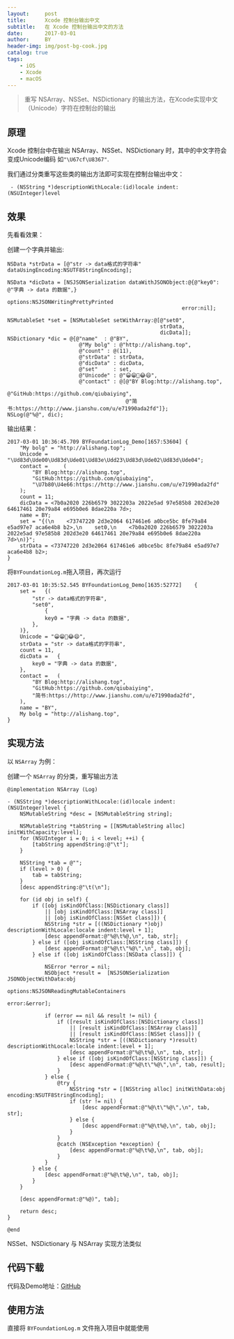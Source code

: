 ```yaml
---
layout:     post
title:      Xcode 控制台输出中文
subtitle:   在 Xcode 控制台输出中文的方法
date:       2017-03-01
author:     BY
header-img: img/post-bg-cook.jpg
catalog: true
tags:
    - iOS
    - Xcode
    - macOS
---
```


> 重写 NSArray、NSSet、NSDictionary 的输出方法，在Xcode实现中文（Unicode）字符在控制台的输出

## 原理
 Xcode 控制台中在输出 NSArray、NSSet、NSDictionary 时，其中的中文字符会变成Unicode编码 如`"\U67cf\U8367"`.
 
我们通过分类重写这些类的输出方法即可实现在控制台输出中文：
 
	 - (NSString *)descriptionWithLocale:(id)locale indent:(NSUInteger)level

## 效果
先看看效果：

创建一个字典并输出:

    NSData *strData = [@"str -> data格式的字符串" dataUsingEncoding:NSUTF8StringEncoding];
    
    NSData *dicData = [NSJSONSerialization dataWithJSONObject:@{@"key0": @"字典 -> data 的数据",}
                                                          options:NSJSONWritingPrettyPrinted
                                                            error:nil];
    
    NSMutableSet *set = [NSMutableSet setWithArray:@[@"set0",
                                                     strData,
                                                     dicData]];
    NSDictionary *dic = @{@"name"  : @"BY",
                           @"My bolg" : @"http://alishang.top",
                           @"count" : @(11),
                           @"strData" : strData,
                           @"dicData" : dicData,
                           @"set"     : set,
                           @"Unicode" : @"😀😁🤣😂😄",
                           @"contact" : @[@"BY Blog:http://alishang.top",
                                          @"GitHub:https://github.com/qiubaiying",
                                          @"简书:https://http://www.jianshu.com/u/e71990ada2fd"]};
    NSLog(@"%@", dic);
   
输出结果：
	
	2017-03-01 10:36:45.709 BYFoundationLog_Demo[1657:53604] {
	    "My bolg" = "http://alishang.top";
	    Unicode = "\Ud83d\Ude00\Ud83d\Ude01\Ud83e\Udd23\Ud83d\Ude02\Ud83d\Ude04";
	    contact =     (
	        "BY Blog:http://alishang.top",
	        "GitHub:https://github.com/qiubaiying",
	        "\U7b80\U4e66:https://http://www.jianshu.com/u/e71990ada2fd"
	    );
	    count = 11;
	    dicData = <7b0a2020 226b6579 3022203a 2022e5ad 97e585b8 202d3e20 64617461 20e79a84 e695b0e6 8dae220a 7d>;
	    name = BY;
	    set = "{(\n    <73747220 2d3e2064 617461e6 a0bce5bc 8fe79a84 e5ad97e7 aca6e4b8 b2>,\n    set0,\n    <7b0a2020 226b6579 3022203a 2022e5ad 97e585b8 202d3e20 64617461 20e79a84 e695b0e6 8dae220a 7d>\n)}";
	    strData = <73747220 2d3e2064 617461e6 a0bce5bc 8fe79a84 e5ad97e7 aca6e4b8 b2>;
	}
	
将`BYFoundationLog.m`拖入项目，再次运行

	2017-03-01 10:35:52.545 BYFoundationLog_Demo[1635:52772] 	{
		set = 	{(
			"str -> data格式的字符串",
			"set0",
				{
				key0 = "字典 -> data 的数据",
			},
		)},
		Unicode = "😀😁🤣😂😄",
		strData = "str -> data格式的字符串",
		count = 11,
		dicData = 	{
			key0 = "字典 -> data 的数据",
		},
		contact = 	(
			"BY Blog:http://alishang.top",
			"GitHub:https://github.com/qiubaiying",
			"简书:https://http://www.jianshu.com/u/e71990ada2fd",
		),
		name = "BY",
		My bolg = "http://alishang.top",
	}


## 实现方法

以 `NSArray` 为例：

创建一个 `NSArray` 的分类，重写输出方法

```
@implementation NSArray (Log)

- (NSString *)descriptionWithLocale:(id)locale indent:(NSUInteger)level {
    NSMutableString *desc = [NSMutableString string];
    
    NSMutableString *tabString = [[NSMutableString alloc] initWithCapacity:level];
    for (NSUInteger i = 0; i < level; ++i) {
        [tabString appendString:@"\t"];
    }
    
    NSString *tab = @"";
    if (level > 0) {
        tab = tabString;
    }
    [desc appendString:@"\t(\n"];
    
    for (id obj in self) {
        if ([obj isKindOfClass:[NSDictionary class]]
            || [obj isKindOfClass:[NSArray class]]
            || [obj isKindOfClass:[NSSet class]]) {
            NSString *str = [((NSDictionary *)obj) descriptionWithLocale:locale indent:level + 1];
            [desc appendFormat:@"%@\t%@,\n", tab, str];
        } else if ([obj isKindOfClass:[NSString class]]) {
            [desc appendFormat:@"%@\t\"%@\",\n", tab, obj];
        } else if ([obj isKindOfClass:[NSData class]]) {
            
            NSError *error = nil;
            NSObject *result =  [NSJSONSerialization JSONObjectWithData:obj
                                                                options:NSJSONReadingMutableContainers
                                                                  error:&error];
            
            if (error == nil && result != nil) {
                if ([result isKindOfClass:[NSDictionary class]]
                    || [result isKindOfClass:[NSArray class]]
                    || [result isKindOfClass:[NSSet class]]) {
                    NSString *str = [((NSDictionary *)result) descriptionWithLocale:locale indent:level + 1];
                    [desc appendFormat:@"%@\t%@,\n", tab, str];
                } else if ([obj isKindOfClass:[NSString class]]) {
                    [desc appendFormat:@"%@\t\"%@\",\n", tab, result];
                }
            } else {
                @try {
                    NSString *str = [[NSString alloc] initWithData:obj encoding:NSUTF8StringEncoding];
                    if (str != nil) {
                        [desc appendFormat:@"%@\t\"%@\",\n", tab, str];
                    } else {
                        [desc appendFormat:@"%@\t%@,\n", tab, obj];
                    }
                }
                @catch (NSException *exception) {
                    [desc appendFormat:@"%@\t%@,\n", tab, obj];
                }
            }
        } else {
            [desc appendFormat:@"%@\t%@,\n", tab, obj];
        }
    }
    
    [desc appendFormat:@"%@)", tab];
    
    return desc;
}

@end

```

NSSet、NSDictionary 与 NSArray 实现方法类似

## 代码下载

代码及Demo地址：[GitHub](https://github.com/qiubaiying/BYFoundationLog)

## 使用方法

直接将 `BYFoundationLog.m` 文件拖入项目中就能使用



